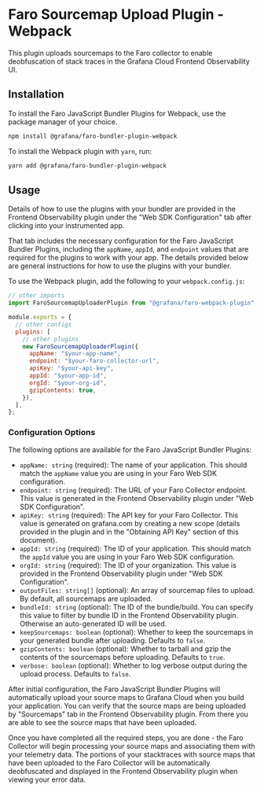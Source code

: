 # Faro Sourcemap Upload Plugin - Webpack

This plugin uploads sourcemaps to the Faro collector to enable deobfuscation of stack traces in the Grafana Cloud Frontend Observability UI.

## Installation

To install the Faro JavaScript Bundler Plugins for Webpack, use the package manager of your choice.

```bash
npm install @grafana/faro-bundler-plugin-webpack
```

To install the Webpack plugin with `yarn`, run:

```bash
yarn add @grafana/faro-bundler-plugin-webpack
```

## Usage

Details of how to use the plugins with your bundler are provided in the Frontend Observability plugin under the "Web SDK Configuration" tab after clicking into your instrumented app.

That tab includes the necessary configuration for the Faro JavaScript Bundler Plugins, including the `appName`, `appId`, and `endpoint` values that are required for the plugins to work with your app. The details provided below are general instructions for how to use the plugins with your bundler.

To use the Webpack plugin, add the following to your `webpack.config.js`:

```javascript
// other imports
import FaroSourcemapUploaderPlugin from "@grafana/faro-webpack-plugin";

module.exports = {
  // other configs
  plugins: [
    // other plugins
    new FaroSourcemapUploaderPlugin({
      appName: "$your-app-name",
      endpoint: "$your-faro-collector-url",
      apiKey: "$your-api-key",
      appId: "$your-app-id",
      orgId: "$your-org-id",
      gzipContents: true,
    }),
  ],
};
```

### Configuration Options

The following options are available for the Faro JavaScript Bundler Plugins:

- `appName: string` (required): The name of your application. This should match the `appName` value you are using in your Faro Web SDK configuration.
- `endpoint: string` (required): The URL of your Faro Collector endpoint. This value is generated in the Frontend Observability plugin under "Web SDK Configuration".
- `apiKey: string` (required): The API key for your Faro Collector. This value is generated on grafana.com by creating a new scope (details provided in the plugin and in the "Obtaining API Key" section of this document).
- `appId: string` (required): The ID of your application. This should match the `appId` value you are using in your Faro Web SDK configuration.
- `orgId: string` (required): The ID of your organization. This value is provided in the Frontend Observability plugin under "Web SDK Configuration".
- `outputFiles: string[]` (optional): An array of sourcemap files to upload. By default, all sourcemaps are uploaded.
- `bundleId: string` (optional): The ID of the bundle/build. You can specify this value to filter by bundle ID in the Frontend Observability plugin. Otherwise an auto-generated ID will be used.
- `keepSourcemaps: boolean` (optional): Whether to keep the sourcemaps in your generated bundle after uploading. Defaults to `false`.
- `gzipContents: boolean` (optional): Whether to tarball and gzip the contents of the sourcemaps before uploading. Defaults to `true`.
- `verbose: boolean` (optional): Whether to log verbose output during the upload process. Defaults to `false`.

After initial configuration, the Faro JavaScript Bundler Plugins will automatically upload your source maps to Grafana Cloud when you build your application. You can verify that the source maps are being uploaded by "Sourcemaps" tab in the Frontend Observability plugin. From there you are able to see the source maps that have been uploaded.

Once you have completed all the required steps, you are done - the Faro Collector will begin processing your source maps and associating them with your telemetry data. The portions of your stacktraces with source maps that have been uploaded to the Faro Collector will be automatically deobfuscated and displayed in the Frontend Observability plugin when viewing your error data.